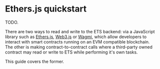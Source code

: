 # Ethers.js quickstart

TODO.

There are two ways to read and write to the ETS backend: via a JavaScript library such as [Ethers.js](https://docs.ethers.io/v5/), [Web3.js](https://web3js.readthedocs.io/en/v1.8.0/) or [Wagmi](https://wagmi.sh/), which allow developers to interact with smart contracts running on an EVM compatible blockchain. The other is making contract-to-contract calls where a third-party owned contract may read or write to ETS while performing it's own tasks.

This guide covers the former.
